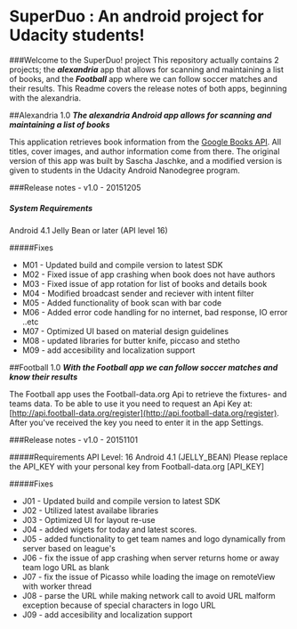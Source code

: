 # SuperDuo : An android project for Udacity students!


###Welcome to the SuperDuo! project
This repository actually contains 2 projects; the _**alexandria**_ app that allows for scanning and maintaining a list of books, and the _**Football**_ app where we can follow soccer matches and their results. 
This Readme covers the release notes of both apps, beginning with the alexandria.


##Alexandria 1.0
_**The alexandria Android app allows for scanning and maintaining a list of books**_

This application retrieves book information from the [Google Books API](https://developers.google.com/books/). All titles, cover images, and author information come from there. The original version of this app was built by Sascha Jaschke, and a modified version is given to students in the Udacity Android Nanodegree program.


###Release notes - v1.0 - 20151205

##### System Requirements
Android 4.1 Jelly Bean or later (API level 16)

#####Fixes
* M01 - Updated build and compile version to latest SDK
* M02 - Fixed issue of app crashing when book does not have authors
* M03 - Fixed issue of app rotation for list of books and details book
* M04 - Modified broadcast sender and reciever with intent filter
* M05 - Added functionality of book scan with bar code
* M06 - Added error code handling for no internet, bad response, IO error ..etc
* M07 - Optimized UI based on material design guidelines
* M08 - updated libraries for butter knife, piccaso and stetho
* M09 - add accesibility and localization support 


##Football 1.0
_**With the Football app we can follow soccer matches and know their results**_


The Football app uses the Football-data.org Api to retrieve the fixtures- and teams data. To be able to use it you need to request an Api Key at: [http://api.football-data.org/register](http://api.football-data.org/register). After you've received the key you need to enter it in the app Settings.


###Release notes - v1.0 - 20151101


#####Requirements
API Level: 16 Android 4.1 (JELLY_BEAN)
Please replace the API_KEY with your personal key from Football-data.org
<string name="api_key" translatable="false">[API_KEY]</string>


#####Fixes
* J01 - Updated build and compile version to latest SDK
* J02 - Utilized latest availabe libraries
* J03 - Optimized UI for layout re-use
* J04 - added wigets for today and latest scores.
* J05 - added functionality to get team names and logo dynamically from server based on league's
* J06 - fix the issue of app crashing when server returns home or away team logo URL as blank
* J07 - fix the issue of Picasso while loading the image on remoteView with worker thread
* J08 - parse the URL while making network call to avoid URL malform exception because of special characters in logo URL
* J09 - add accesibility and localization support 









